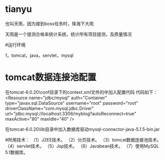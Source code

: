 # tianyu
也叫天雨，因为接到boss任务时，珠海下大雨

天雨是一个提测合格率统计系统，统计所有项目提测，及质量情况

#运行环境

1，tomcat，java，servlet，mysql

#  tomcat数据连接池配置
在tomcat-6.0.20\conf目录下的context.xml文件的<Context>中加入配置代码
代码如下：
	<Resource name="jdbc/mysql" 
		   auth="Container"  
                		   type="javax.sql.DataSource" 
		   username="root"   <!-- 数据库用户名-->
		   password="root"  <!-- 登陆数据库密码-->
                 		   driverClassName="com.mysql.jdbc.Driver"  
                 		   url="jdbc:mysql://localhost:3306/myblog?autoReconnect=true" 
		   maxActive="80" 
	                     maxIdle="40" />

在tomcat-6.0.20\lib目录中加入数据库驱动mysql-connector-java-5.1.5-bin.jar

#所用技术：
（1）J2EE技术。
（2）分页技术。
（3）tomcat数据连接池技术。
（4）servlet技术。
（5）Jsp技术。
（6）Javabean技术。
（7）使用MySQL 5.1数据库。

